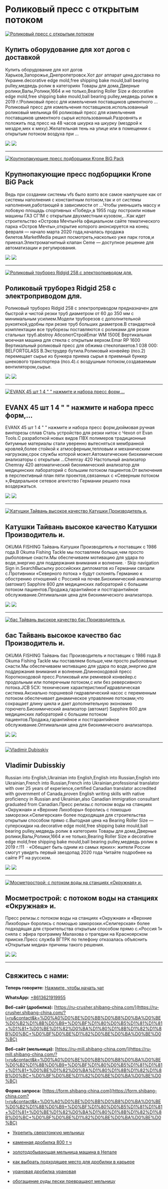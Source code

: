 # Роликовый пресс с открытым потоком

<a href="https://swt.shibang-china.com/?l=ru&img&k=%D0%A0%D0%BE%D0%BB%D0%B8%D0%BA%D0%BE%D0%B2%D1%8B%D0%B9+%D0%BF%D1%80%D0%B5%D1%81%D1%81+%D1%81+%D0%BE%D1%82%D0%BA%D1%80%D1%8B%D1%82%D1%8B%D0%BC+%D0%BF%D0%BE%D1%82%D0%BE%D0%BA%D0%BE%D0%BC" target="_blank">![Роликовый пресс с открытым потоком](http://static.shibang-china.com/all-800x300/707.jpg)</a>

## Купить оборудование для хот догов с доставкой
Купить оборудование для хот догов Харьков,Запорожье,Днепропетровск.Хот дог аппарат цена,доставка по Украине.decorative edge mold,free shipping bake mould,ball bearing pulley,медведь ролик в категориях Товары для дома,Дверные ролики,Валы,Ролики,1664 и не только,Bearing Roller Size и decorative edge mold,free shipping bake mould,ball bearing pulley,медведь ролик в 2019 г.!Роликовый пресс для измельчения поставщиков цементного …Роликовый пресс для измельчения поставщиков.использованный роликовый мельница 66 роликовый пресс для измельчения поставщиков цементного сырья использованный.Разровнять и положить под пресс на 48 часов шкурка на шкурку (мездрой к мездре,мех к меху).Желательная тень на улице или в помещении с открытым потоком воздуха при …


<a href="https://whatsapp.shibangsoft.com/WhatsApp.php" target="_blank" title="WhatsApp">![](http://static.shibang-china.com/icon/whatsapp.png)</a> <a href="https://swt.shibang-china.com/?l=ru&icon&k=%D0%A0%D0%BE%D0%BB%D0%B8%D0%BA%D0%BE%D0%B2%D1%8B%D0%B9+%D0%BF%D1%80%D0%B5%D1%81%D1%81+%D1%81+%D0%BE%D1%82%D0%BA%D1%80%D1%8B%D1%82%D1%8B%D0%BC+%D0%BF%D0%BE%D1%82%D0%BE%D0%BA%D0%BE%D0%BC" target="_blank">![](http://static.shibang-china.com/icon/chat-ru.png)</a>

---

<a href="https://swt.shibang-china.com/?l=ru&img&k=%D0%A0%D0%BE%D0%BB%D0%B8%D0%BA%D0%BE%D0%B2%D1%8B%D0%B9+%D0%BF%D1%80%D0%B5%D1%81%D1%81+%D1%81+%D0%BE%D1%82%D0%BA%D1%80%D1%8B%D1%82%D1%8B%D0%BC+%D0%BF%D0%BE%D1%82%D0%BE%D0%BA%D0%BE%D0%BC" target="_blank">![Крупнопакующие пресс подборщики Krone BiG Pack](http://static.shibang-china.com/all-800x300/619.jpg)</a>

## Крупнопакующие пресс подборщики Krone BiG Pack
Ведь при создании системы vfs было взято все самое наилучшее как от системы наполнения с константным потоком,так и от системы наполнения,работающей в зависимости от …Чтобы уменьшить массу и лобовую площадь спортивных &#171;Побед&#187;,в 1955 году построили новые машины ГАЗ СГ1М с открытым двухместным кузовом,…Как идет строительство &#171;Острова Мечты&#187;На официальном сайте тематического парка &#171;Остров Мечты&#187;,открытие которого анонсируется на конец февраля — начало марта 2020 года,началась продажа билетов.MarketMedia решил посмотреть,насколько уже парк готов,и приехал.Электромагнитный клапан Сeme — доступное решение для автоматизации и регулирования.


<a href="https://whatsapp.shibangsoft.com/WhatsApp.php" target="_blank" title="WhatsApp">![](http://static.shibang-china.com/icon/whatsapp.png)</a> <a href="https://swt.shibang-china.com/?l=ru&icon&k=%D0%A0%D0%BE%D0%BB%D0%B8%D0%BA%D0%BE%D0%B2%D1%8B%D0%B9+%D0%BF%D1%80%D0%B5%D1%81%D1%81+%D1%81+%D0%BE%D1%82%D0%BA%D1%80%D1%8B%D1%82%D1%8B%D0%BC+%D0%BF%D0%BE%D1%82%D0%BE%D0%BA%D0%BE%D0%BC" target="_blank">![](http://static.shibang-china.com/icon/chat-ru.png)</a>

---

<a href="https://swt.shibang-china.com/?l=ru&img&k=%D0%A0%D0%BE%D0%BB%D0%B8%D0%BA%D0%BE%D0%B2%D1%8B%D0%B9+%D0%BF%D1%80%D0%B5%D1%81%D1%81+%D1%81+%D0%BE%D1%82%D0%BA%D1%80%D1%8B%D1%82%D1%8B%D0%BC+%D0%BF%D0%BE%D1%82%D0%BE%D0%BA%D0%BE%D0%BC" target="_blank">![Роликовый труборез Ridgid 258 с электроприводом для.](http://static.shibang-china.com/all-800x300/392.jpg)</a>

## Роликовый труборез Ridgid 258 с электроприводом для.
Роликовый труборез Ridgid 258 с электроприводом предназначен для быстрой и чистой резки труб диаметром от 60 до 350 мм с минимальным усилием.Модели труборезов с дополнительной рукояткой,удобны при резке труб больших диаметров.В стандартной комплектации все труборезы поставляются с роликами для резки стальных труб.abstroy АбсолютСтройEmar WM 1500E Вертикальная моечная машина для стекла с открытым верхом.Emar RP 1600 Вертикальный роликовый пресс для обжима стеклопакетов.1 038 000: BELFORTGLASS B.Экструдер бутила.Роликовый конвейер (поз.2) перемещает сырье из бункера приема сырья в приемный бункер шнекового транспортера (поз.4).с воздушным потоком,создаваемым вентилятором,сырье.


<a href="https://whatsapp.shibangsoft.com/WhatsApp.php" target="_blank" title="WhatsApp">![](http://static.shibang-china.com/icon/whatsapp.png)</a> <a href="https://swt.shibang-china.com/?l=ru&icon&k=%D0%A0%D0%BE%D0%BB%D0%B8%D0%BA%D0%BE%D0%B2%D1%8B%D0%B9+%D0%BF%D1%80%D0%B5%D1%81%D1%81+%D1%81+%D0%BE%D1%82%D0%BA%D1%80%D1%8B%D1%82%D1%8B%D0%BC+%D0%BF%D0%BE%D1%82%D0%BE%D0%BA%D0%BE%D0%BC" target="_blank">![](http://static.shibang-china.com/icon/chat-ru.png)</a>

---

<a href="https://swt.shibang-china.com/?l=ru&img&k=%D0%A0%D0%BE%D0%BB%D0%B8%D0%BA%D0%BE%D0%B2%D1%8B%D0%B9+%D0%BF%D1%80%D0%B5%D1%81%D1%81+%D1%81+%D0%BE%D1%82%D0%BA%D1%80%D1%8B%D1%82%D1%8B%D0%BC+%D0%BF%D0%BE%D1%82%D0%BE%D0%BA%D0%BE%D0%BC" target="_blank">![EVANX 45 шт 1 4 &quot; &quot; нажмите и набора пресс форм,…](http://static.shibang-china.com/all-800x300/656.jpg)</a>

## EVANX 45 шт 1 4 &quot; &quot; нажмите и набора пресс форм,…
EVANX 45 шт 1 4 &quot; &quot; нажмите и набора пресс форм,дюймовая ручная винторезы сплав Сталь устройство для резки ниток с Чехол от Evan Tools.С разработкой новых видов ПВХ полимеров традиционные битумные материалы стали уверенно вытесняться мембранной кровлей,более стойкой к атмосферным,тепловым и механическим нагрузкам,срок службы которой может.Автоматические биохимические анализаторы с открытым …Chemray 420 Настольный анализатор Chemray 420 автоматический биохимический анализатор для медицинских лабораторий с большим потоком пациентов.От включения в перспективный план пяти проектов,связанных с &#171;Северным потоком &#187;,Федеральное сетевое агентство Германии решило пока воздержаться.


<a href="https://whatsapp.shibangsoft.com/WhatsApp.php" target="_blank" title="WhatsApp">![](http://static.shibang-china.com/icon/whatsapp.png)</a> <a href="https://swt.shibang-china.com/?l=ru&icon&k=%D0%A0%D0%BE%D0%BB%D0%B8%D0%BA%D0%BE%D0%B2%D1%8B%D0%B9+%D0%BF%D1%80%D0%B5%D1%81%D1%81+%D1%81+%D0%BE%D1%82%D0%BA%D1%80%D1%8B%D1%82%D1%8B%D0%BC+%D0%BF%D0%BE%D1%82%D0%BE%D0%BA%D0%BE%D0%BC" target="_blank">![](http://static.shibang-china.com/icon/chat-ru.png)</a>

---

<a href="https://swt.shibang-china.com/?l=ru&img&k=%D0%A0%D0%BE%D0%BB%D0%B8%D0%BA%D0%BE%D0%B2%D1%8B%D0%B9+%D0%BF%D1%80%D0%B5%D1%81%D1%81+%D1%81+%D0%BE%D1%82%D0%BA%D1%80%D1%8B%D1%82%D1%8B%D0%BC+%D0%BF%D0%BE%D1%82%D0%BE%D0%BA%D0%BE%D0%BC" target="_blank">![Катушки Тайвань высокое качество Катушки Производитель и.](http://static.shibang-china.com/all-800x300/1444.jpg)</a>

## Катушки Тайвань высокое качество Катушки Производитель и.
OKUMA FISHING Тайвань Катушки Производитель и поставщик с 1986 года.В Okuma Fishing Tackle мы поставляем больше,чем просто рыболовные снасти.Мы обеспечиваем мотивацию для удара по воде,энергию для поддержания внимания и волнение.&nbsp;&#0183;&#32;Skip navigation Sign in.SearchВысылку российских дипломатов из Германии связали с.Противники &#171;Северного потока &#187; будут склонять Германию к обострению отношений с Россией на почве.Биохимический анализатор (автомат) Sapphire 800 для медицинских лабораторий с большим потоком пациентов.Продажа,гарантийное и постгарантийное обслуживание.Оптимальная цена для биохимического анализатора.


<a href="https://whatsapp.shibangsoft.com/WhatsApp.php" target="_blank" title="WhatsApp">![](http://static.shibang-china.com/icon/whatsapp.png)</a> <a href="https://swt.shibang-china.com/?l=ru&icon&k=%D0%A0%D0%BE%D0%BB%D0%B8%D0%BA%D0%BE%D0%B2%D1%8B%D0%B9+%D0%BF%D1%80%D0%B5%D1%81%D1%81+%D1%81+%D0%BE%D1%82%D0%BA%D1%80%D1%8B%D1%82%D1%8B%D0%BC+%D0%BF%D0%BE%D1%82%D0%BE%D0%BA%D0%BE%D0%BC" target="_blank">![](http://static.shibang-china.com/icon/chat-ru.png)</a>

---

<a href="https://swt.shibang-china.com/?l=ru&img&k=%D0%A0%D0%BE%D0%BB%D0%B8%D0%BA%D0%BE%D0%B2%D1%8B%D0%B9+%D0%BF%D1%80%D0%B5%D1%81%D1%81+%D1%81+%D0%BE%D1%82%D0%BA%D1%80%D1%8B%D1%82%D1%8B%D0%BC+%D0%BF%D0%BE%D1%82%D0%BE%D0%BA%D0%BE%D0%BC" target="_blank">![бас Тайвань высокое качество бас Производитель и.](http://static.shibang-china.com/all-800x300/1426.jpg)</a>

## бас Тайвань высокое качество бас Производитель и.
OKUMA FISHING Тайвань бас Производитель и поставщик с 1986 года.В Okuma Fishing Tackle мы поставляем больше,чем просто рыболовные снасти.Мы обеспечиваем мотивацию для удара по воде,энергию для поддержания внимания и волнение.Длинноходовой пресс Короткоходовой пресс.Роликовый или ремневой конвейер.с продольным или поперечным потоком,с или без реверсивного потока.JCB 5CX: технические характеристикиГидравлическая система.Аксиально поршневой гидравлический насос с переменным потоком обеспечивает динамическое управление потоками,что сокращает длину цикла и дает дополнительную экономию горючего.Биохимический анализатор (автомат) Sapphire 800 для медицинских лабораторий с большим потоком пациентов.Продажа,гарантийное и постгарантийное обслуживание.Оптимальная цена для биохимического анализатора.


<a href="https://whatsapp.shibangsoft.com/WhatsApp.php" target="_blank" title="WhatsApp">![](http://static.shibang-china.com/icon/whatsapp.png)</a> <a href="https://swt.shibang-china.com/?l=ru&icon&k=%D0%A0%D0%BE%D0%BB%D0%B8%D0%BA%D0%BE%D0%B2%D1%8B%D0%B9+%D0%BF%D1%80%D0%B5%D1%81%D1%81+%D1%81+%D0%BE%D1%82%D0%BA%D1%80%D1%8B%D1%82%D1%8B%D0%BC+%D0%BF%D0%BE%D1%82%D0%BE%D0%BA%D0%BE%D0%BC" target="_blank">![](http://static.shibang-china.com/icon/chat-ru.png)</a>

---

<a href="https://swt.shibang-china.com/?l=ru&img&k=%D0%A0%D0%BE%D0%BB%D0%B8%D0%BA%D0%BE%D0%B2%D1%8B%D0%B9+%D0%BF%D1%80%D0%B5%D1%81%D1%81+%D1%81+%D0%BE%D1%82%D0%BA%D1%80%D1%8B%D1%82%D1%8B%D0%BC+%D0%BF%D0%BE%D1%82%D0%BE%D0%BA%D0%BE%D0%BC" target="_blank">![Vladimir Dubisskiy](http://static.shibang-china.com/all-800x300/193.jpg)</a>

## Vladimir Dubisskiy
Russian into English,Ukrainian into English,English into Russian,English into Ukrainian,French into Russian,French into Ukrainian,professional translator with over 25 years of experience,certified Canadian translator accredited with government of Canada,proven English writing skills with native proficiency in Russian and Ukrainian,also Canadian immigration consultant graduated from Canadian.Пресс релизы.с потоком воды на станциях &#171;Окружная&#187; и &#171;Верхние Лихоборы&#187; боролись с помощью заморозки.&#171;Селигерская&#187; более подходящая для строительства открытым способом прямо с.Выгодная цена на Bearing Roller Size — суперскидки на.decorative edge mold,free shipping bake mould,ball bearing pulley,медведь ролик в категориях Товары для дома,Дверные ролики,Валы,Ролики,1664 и не только,Bearing Roller Size и decorative edge mold,free shipping bake mould,ball bearing pulley,медведь ролик в 2019 г.!11 &nbsp;&#0183;&#32;&#171;Обещает быть одним из самых ярких&#187;: жители России смогут увидеть первый звездопад 2020 года Читайте подробнее на сайте РТ на русском.


<a href="https://whatsapp.shibangsoft.com/WhatsApp.php" target="_blank" title="WhatsApp">![](http://static.shibang-china.com/icon/whatsapp.png)</a> <a href="https://swt.shibang-china.com/?l=ru&icon&k=%D0%A0%D0%BE%D0%BB%D0%B8%D0%BA%D0%BE%D0%B2%D1%8B%D0%B9+%D0%BF%D1%80%D0%B5%D1%81%D1%81+%D1%81+%D0%BE%D1%82%D0%BA%D1%80%D1%8B%D1%82%D1%8B%D0%BC+%D0%BF%D0%BE%D1%82%D0%BE%D0%BA%D0%BE%D0%BC" target="_blank">![](http://static.shibang-china.com/icon/chat-ru.png)</a>

---

<a href="https://swt.shibang-china.com/?l=ru&img&k=%D0%A0%D0%BE%D0%BB%D0%B8%D0%BA%D0%BE%D0%B2%D1%8B%D0%B9+%D0%BF%D1%80%D0%B5%D1%81%D1%81+%D1%81+%D0%BE%D1%82%D0%BA%D1%80%D1%8B%D1%82%D1%8B%D0%BC+%D0%BF%D0%BE%D1%82%D0%BE%D0%BA%D0%BE%D0%BC" target="_blank">![Мосметрострой: с потоком воды на станциях &#171;Окружная&#187; и.](http://static.shibang-china.com/all-800x300/877.jpg)</a>

## Мосметрострой: с потоком воды на станциях &#171;Окружная&#187; и.
Пресс релизы.с потоком воды на станциях &#171;Окружная&#187; и &#171;Верхние Лихоборы&#187; боролись с помощью заморозки.&#171;Селигерская&#187; более подходящая для строительства открытым способом прямо с.&#171;Россия 1&#187; сняла с эфира программу Малахова о трагедии на Красноярском прииске.Пресс служба ВГТРК по телефону отказалась объяснить &#171;Открытым медиа&#187; причины такого решения.

<a href="https://whatsapp.shibangsoft.com/WhatsApp.php" target="_blank" title="WhatsApp">![](http://static.shibang-china.com/icon/whatsapp.png)</a> <a href="https://swt.shibang-china.com/?l=ru&icon&k=%D0%A0%D0%BE%D0%BB%D0%B8%D0%BA%D0%BE%D0%B2%D1%8B%D0%B9+%D0%BF%D1%80%D0%B5%D1%81%D1%81+%D1%81+%D0%BE%D1%82%D0%BA%D1%80%D1%8B%D1%82%D1%8B%D0%BC+%D0%BF%D0%BE%D1%82%D0%BE%D0%BA%D0%BE%D0%BC" target="_blank">![](http://static.shibang-china.com/icon/chat-ru.png)</a>

---
## Свяжитесь с нами:

**Теперь говорите:** [Нажмите, чтобы начать чат](https://swt.shibang-china.com?l=ru&contact&k=%D0%A0%D0%BE%D0%BB%D0%B8%D0%BA%D0%BE%D0%B2%D1%8B%D0%B9+%D0%BF%D1%80%D0%B5%D1%81%D1%81+%D1%81+%D0%BE%D1%82%D0%BA%D1%80%D1%8B%D1%82%D1%8B%D0%BC+%D0%BF%D0%BE%D1%82%D0%BE%D0%BA%D0%BE%D0%BC)

**WhatsApp:**  [+8613621919955](https://whatsapp.shibangsoft.com/WhatsApp.php)

**Веб-сайт (дробилка):** [https://ru-crusher.shibang-china.com/](https://ru-crusher.shibang-china.com/?l=ru&contact&k=%D0%A0%D0%BE%D0%BB%D0%B8%D0%BA%D0%BE%D0%B2%D1%8B%D0%B9+%D0%BF%D1%80%D0%B5%D1%81%D1%81+%D1%81+%D0%BE%D1%82%D0%BA%D1%80%D1%8B%D1%82%D1%8B%D0%BC+%D0%BF%D0%BE%D1%82%D0%BE%D0%BA%D0%BE%D0%BC)

**Веб-сайт (мельница):** [https://ru-mill.shibang-china.com/](https://ru-mill.shibang-china.com/?l=ru&contact&k=%D0%A0%D0%BE%D0%BB%D0%B8%D0%BA%D0%BE%D0%B2%D1%8B%D0%B9+%D0%BF%D1%80%D0%B5%D1%81%D1%81+%D1%81+%D0%BE%D1%82%D0%BA%D1%80%D1%8B%D1%82%D1%8B%D0%BC+%D0%BF%D0%BE%D1%82%D0%BE%D0%BA%D0%BE%D0%BC)

**Форма запроса:** [https://form.shibang-china.com](https://form.shibang-china.com?l=ru&contact&k=%D0%A0%D0%BE%D0%BB%D0%B8%D0%BA%D0%BE%D0%B2%D1%8B%D0%B9+%D0%BF%D1%80%D0%B5%D1%81%D1%81+%D1%81+%D0%BE%D1%82%D0%BA%D1%80%D1%8B%D1%82%D1%8B%D0%BC+%D0%BF%D0%BE%D1%82%D0%BE%D0%BA%D0%BE%D0%BC)

* [Укрепить сверхтонкую мельницу](../122/%D0%A3%D0%BA%D1%80%D0%B5%D0%BF%D0%B8%D1%82%D1%8C%20%D1%81%D0%B2%D0%B5%D1%80%D1%85%D1%82%D0%BE%D0%BD%D0%BA%D1%83%D1%8E%20%D0%BC%D0%B5%D0%BB%D1%8C%D0%BD%D0%B8%D1%86%D1%83.md)

* [каменная дробилка 800 т  ч](../124/%D0%BA%D0%B0%D0%BC%D0%B5%D0%BD%D0%BD%D0%B0%D1%8F%20%D0%B4%D1%80%D0%BE%D0%B1%D0%B8%D0%BB%D0%BA%D0%B0%20800%20%D1%82%20%20%D1%87.md)

* [золотодобывающая мельница машина в Непале](../123/%D0%B7%D0%BE%D0%BB%D0%BE%D1%82%D0%BE%D0%B4%D0%BE%D0%B1%D1%8B%D0%B2%D0%B0%D1%8E%D1%89%D0%B0%D1%8F%20%D0%BC%D0%B5%D0%BB%D1%8C%D0%BD%D0%B8%D1%86%D0%B0%20%D0%BC%D0%B0%D1%88%D0%B8%D0%BD%D0%B0%20%D0%B2%20%D0%9D%D0%B5%D0%BF%D0%B0%D0%BB%D0%B5.md)

* [как выбрать подходящее место для дробилки в карьере](../123/%D0%BA%D0%B0%D0%BA%20%D0%B2%D1%8B%D0%B1%D1%80%D0%B0%D1%82%D1%8C%20%D0%BF%D0%BE%D0%B4%D1%85%D0%BE%D0%B4%D1%8F%D1%89%D0%B5%D0%B5%20%D0%BC%D0%B5%D1%81%D1%82%D0%BE%20%D0%B4%D0%BB%D1%8F%20%D0%B4%D1%80%D0%BE%D0%B1%D0%B8%D0%BB%D0%BA%D0%B8%20%D0%B2%20%D0%BA%D0%B0%D1%80%D1%8C%D0%B5%D1%80%D0%B5.md)

* [урановая дробилка урановая](../125/%D1%83%D1%80%D0%B0%D0%BD%D0%BE%D0%B2%D0%B0%D1%8F%20%D0%B4%D1%80%D0%BE%D0%B1%D0%B8%D0%BB%D0%BA%D0%B0%20%D1%83%D1%80%D0%B0%D0%BD%D0%BE%D0%B2%D0%B0%D1%8F.md)

* [обогащение руды пески превращают мельницу](../121/%D0%BE%D0%B1%D0%BE%D0%B3%D0%B0%D1%89%D0%B5%D0%BD%D0%B8%D0%B5%20%D1%80%D1%83%D0%B4%D1%8B%20%D0%BF%D0%B5%D1%81%D0%BA%D0%B8%20%D0%BF%D1%80%D0%B5%D0%B2%D1%80%D0%B0%D1%89%D0%B0%D1%8E%D1%82%20%D0%BC%D0%B5%D0%BB%D1%8C%D0%BD%D0%B8%D1%86%D1%83.md)